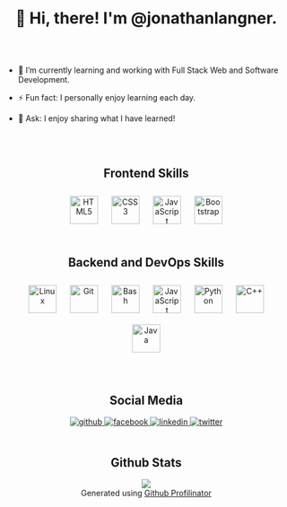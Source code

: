 
<body>
  <div align="center"> <h1> 👋 Hi, there! I'm @jonathanlangner. </h1> </div>  

  <br></br>

  - 🌱 I’m currently learning and working with Full Stack Web and Software Development.   

  - ⚡ Fun fact: I personally enjoy learning each day. 

  - 💬 Ask: I enjoy sharing what I have learned!  

  <br/>  

  </br>
  <div align="center"> <h2>Frontend Skills </h2> </div> 
  <div align="center">  
      <img style="margin: 10px" src="https://profilinator.rishav.dev/skills-assets/html5-original-wordmark.svg" alt="HTML5" height="50" />
      <img style="margin: 10px" src="https://profilinator.rishav.dev/skills-assets/css3-original-wordmark.svg" alt="CSS3" height="50" /> 
      <img style="margin: 10px" src="https://profilinator.rishav.dev/skills-assets/javascript-original.svg" alt="JavaScript" height="50" />
      <img style="margin: 10px" src="https://profilinator.rishav.dev/skills-assets/bootstrap-plain.svg" alt="Bootstrap" height="50" />   
  </div>

  </td><td valign="top" width="33%">
  <br/>

  <div align="center"> <h2>Backend and DevOps Skills</h2> </div> 
  <div align="center">  
  <img style="margin: 10px" src="https://profilinator.rishav.dev/skills-assets/linux-original.svg" alt="Linux" height="50" />
  <img style="margin: 10px" src="https://profilinator.rishav.dev/skills-assets/git-scm-icon.svg" alt="Git" height="50" />  
  <img style="margin: 10px" src="https://profilinator.rishav.dev/skills-assets/gnu_bash-icon.svg" alt="Bash" height="50" /> 
  <img style="margin: 10px" src="https://profilinator.rishav.dev/skills-assets/javascript-original.svg" alt="JavaScript" height="50" />   
  <img style="margin: 10px" src="https://profilinator.rishav.dev/skills-assets/python-original.svg" alt="Python" height="50" /> 
  <img style="margin: 10px" src="https://profilinator.rishav.dev/skills-assets/cplusplus-original.svg" alt="C++" height="50" />  
  <img style="margin: 10px" src="https://profilinator.rishav.dev/skills-assets/java-original-wordmark.svg" alt="Java" height="50" />  
  </div>

  </td><td valign="top" width="33%">

  </td></tr></table>  
  <br/>
  <br/>  

  <div align="center"> <h2>Social Media</h2> </div> 
  <div align="center">
  <a href="https://github.com/jonathanlangner" target="_blank">
  <img src=https://img.shields.io/badge/github-%2324292e.svg?&style=for-the-badge&logo=github&logoColor=white alt=github style="margin-bottom: 5px;" />
  </a>
  <a href="https://www.facebook.com/jonathan.langner.12" target="_blank">
  <img src=https://img.shields.io/badge/facebook-%232E87FB.svg?&style=for-the-badge&logo=facebook&logoColor=white alt=facebook style="margin-bottom: 5px;" />
  </a>
  <a href="https://linkedin.com/in/jonathan-langner" target="_blank">
  <img src=https://img.shields.io/badge/linkedin-%231E77B5.svg?&style=for-the-badge&logo=linkedin&logoColor=white alt=linkedin style="margin-bottom: 5px;" />
  </a>
  <a href="https://twitter.com/jonlangner1" target="_blank">
  <img src=https://img.shields.io/badge/twitter-%2300acee.svg?&style=for-the-badge&logo=twitter&logoColor=white alt=twitter style="margin-bottom: 5px;" />
  </a>  
  </div>  

  <br/>  
  <div align="center"><h2>Github Stats</h2></div>
  <div align="center"><img src="https://github-readme-stats.vercel.app/api?username=jonathanlangner&show_icons=true&count_private=true&hide_border=true" align="center" /></div>  
  
  <div align="center">Generated using <a href="https://profilinator.rishav.dev/" target="_blank">Github Profilinator</a></div>
</body>
